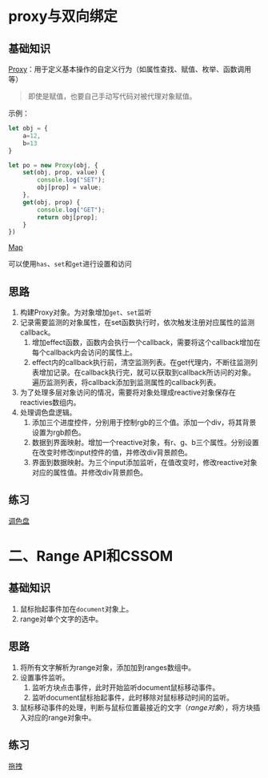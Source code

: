 # proxy与双向绑定

## 基础知识

[Proxy](https://developer.mozilla.org/zh-CN/docs/Web/JavaScript/Reference/Global_Objects/Proxy)：用于定义基本操作的自定义行为（如属性查找、赋值、枚举、函数调用等）

> 即使是赋值，也要自己手动写代码对被代理对象赋值。

示例：

```js
let obj = {
    a=12,
    b=13
}

let po = new Proxy(obj, {
    set(obj, prop, value) {
        console.log("SET");
        obj[prop] = value;
    },
    get(obj, prop) {
        console.log("GET");
        return obj[prop];
    }
})
```

[Map](https://developer.mozilla.org/zh-CN/docs/Web/JavaScript/Reference/Global_Objects/Map)

可以使用`has`、`set`和`get`进行设置和访问

## 思路

1. 构建Proxy对象。为对象增加`get`、`set`监听
1. 记录需要监测的对象属性，在set函数执行时，依次触发注册对应属性的监测callback。
    1. 增加effect函数，函数内会执行一个callback，需要将这个callback增加在每个callback内会访问的属性上。
    1. effect内的callback执行前，清空监测列表。在get代理内，不断往监测列表增加记录。在callback执行完，就可以获取到callback所访问的对象。遍历监测列表，将callback添加到监测属性的callback列表。
1. 为了处理多层对象访问的情况，需要将对象处理成reactive对象保存在reactivies数组内。
1. 处理调色盘逻辑。
    1. 添加三个进度控件，分别用于控制rgb的三个值。添加一个div，将其背景设置为rgb颜色。
    1. 数据到界面映射。增加一个reactive对象，有r、g、b三个属性。分别设置在改变时修改input控件的值，并修改div背景颜色。
    1. 界面到数据映射。为三个input添加监听，在值改变时，修改reactive对象对应的属性值。并修改div背景颜色。

## 练习

[调色盘](https://jsbin.com/qakeloz/edit?html,output)

# 二、Range API和CSSOM

## 基础知识

1. 鼠标抬起事件加在`document`对象上。
1. range对单个文字的选中。

## 思路

1. 将所有文字解析为range对象，添加加到ranges数组中。
1. 设置事件监听。
    1. 监听方块点击事件，此时开始监听document鼠标移动事件。
    1. 监听document鼠标抬起事件，此时移除对鼠标移动时间的监听。
1. 鼠标移动事件的处理，判断与鼠标位置最接近的文字（*range对象*），将方块插入对应的range对象中。

## 练习

[拖拽](https://jsbin.com/cazofil/edit?html,output)